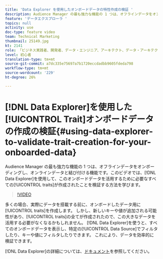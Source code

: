 ```yaml
---
title: 'Data Explorer を使用したオンボードデータの特性作成の検証 '
description: Audience Manager の最も強力な機能の 1 つは、オフラインデータをオンボーディングし、オンラインデータと結び付ける機能です。このビデオでは、Data Explorerを使用して、このオンボードデータを活用するために必要な特性をすべて作成したことを検証する方法を説明します。
feature: 'データエクスプローラ '
topics: null
activity: use
doc-type: feature video
team: Technical Marketing
thumbnail: 25149.jpg
kt: 2141
role: 「ビジネス実践者、開発者、データ・エンジニア、アーキテクト、データ・アーキテクト、管理者、リーダー」
level: 初心者
translation-type: tm+mt
source-git-commit: a7dc335e75697a7b1720eccdadbb9605fdeda798
workflow-type: tm+mt
source-wordcount: '229'
ht-degree: 26%

---
```



# [!DNL Data Explorer]を使用した[!UICONTROL Trait]オンボードデータの作成の検証{#using-data-explorer-to-validate-trait-creation-for-your-onboarded-data}

Audience Manager の最も強力な機能の 1 つは、オフラインデータをオンボーディングし、オンラインデータと結び付ける機能です。このビデオでは、[!DNL Data Explorer]を使用して、このオンボードデータを活用するために必要なすべての[!UICONTROL traits]が作成されたことを検証する方法を学びます。

>[!VIDEO](https://video.tv.adobe.com/v/25149/?quality=12)

多くの場合、実際にデータを搭載する前に、オンボードしたデータ用に[!UICONTROL traits]を作成します。 しかし、新しいキーや値が追加される可能性があり、[!UICONTROL traits]の全てが作成されたので、この大きなデータを活用する必要がなくなるかもしれません。 [!DNL Data Explorer]を使うと、すべてのオンボードデータを表示し、特定の[!UICONTROL Data Source]でフィルタしたり、キーや値にフィルタしたりできます。 これにより、データを効率的に検証できます。

[!DNL Data Explorer]の詳細については、[ドキュメント](https://experiencecloud.adobe.com/resources/help/en_US/aam/data-explorer.html)を参照してください。